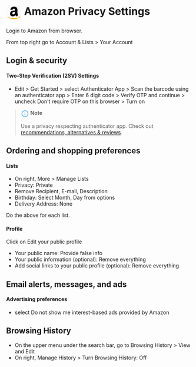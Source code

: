 # <img src="../icons/amazon.svg" width="42" align="top"> Amazon Privacy Settings

Login to Amazon from browser.

From top right go to Account & Lists > Your Account



## Login & security

#### Two-Step Verification (2SV) Settings
- Edit > Get Started > select Authenticator App > Scan the barcode using an authenticator app > Enter 6 digit code > Verify OTP and continue > uncheck Don't require OTP on this browser > Turn on

> <img src="../icons/ic_note.svg" width="22" align="top"> **Note**
>
> Use a privacy respecting authenticator app. Check out [recommendations, alternatives & reviews](https://github.com/StellarSand/privacy-settings#recommendations-alternatives--reviews).



## Ordering and shopping preferences

#### Lists
- On right, More > Manage Lists
- Privacy: Private
- Remove Recipient, E-mail, Description
- Birthday: Select Month, Day from options
- Delivery Address: None

Do the above for each list.

#### Profile
Click on Edit your public profile
- Your public name: Provide false info
- Your public information (optional): Remove everything
- Add social links to your public profile (optional): Remove everything



## Email alerts, messages, and ads

#### Advertising preferences
- select Do not show me interest-based ads provided by Amazon



## Browsing History
- On the upper menu under the search bar, go to Browsing History > View and Edit
- On right, Manage History > Turn Browsing History: Off
